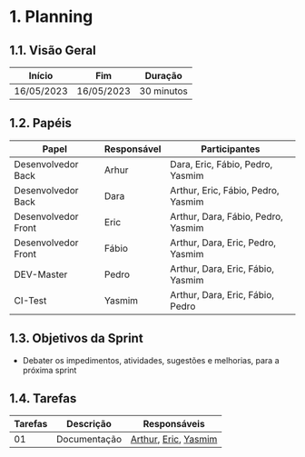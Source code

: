 # 1. Planning

## 1.1. Visão Geral
<!-- data de inicio da sprint
     data de finalização da sprint
     duraração da sprint
 -->
 Início | Fim | Duração
 ------ | --- | -------
 16/05/2023 | 16/05/2023 | 30 minutos

## 1.2. Papéis
<!-- Papeis que cada membro exerceu durante essa sprint -->
Papel | Responsável | Participantes
----- | ----------- | -------------
Desenvolvedor Back | Arhur | Dara, Eric, Fábio, Pedro, Yasmim
Desenvolvedor Back | Dara | Arthur, Eric, Fábio, Pedro, Yasmim
Desenvolvedor Front| Eric | Arthur, Dara, Fábio, Pedro, Yasmim
Desenvolvedor Front| Fábio | Arthur, Dara, Eric, Pedro, Yasmim
DEV-Master| Pedro | Arthur, Dara, Eric, Fábio, Yasmim
CI-Test| Yasmim | Arthur, Dara, Eric, Fábio, Pedro

## 1.3. Objetivos da Sprint
<!-- descrever de forma geral o objetivo da sprint -->
* Debater os impedimentos, atividades, sugestões e melhorias, para a próxima sprint

## 1.4. Tarefas
<!-- descrever as issues que definimos para essa sprint e alocar um responsavel por ela -->
Tarefas | Descrição | Responsáveis
------ | --------- | -----------
01 | Documentação | [Arthur](https://github.com/Arthrok), [Eric](https://github.com/ericbky), [Yasmim](https://github.com/yaskisoba)
